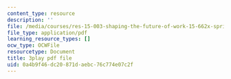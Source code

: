 ```yaml
---
content_type: resource
description: ''
file: /media/courses/res-15-003-shaping-the-future-of-work-15-662x-spring-2016/0a4b9f46dc20871daebc76c774e07c2f_LxDmWdOwIA8.pdf
file_type: application/pdf
learning_resource_types: []
ocw_type: OCWFile
resourcetype: Document
title: 3play pdf file
uid: 0a4b9f46-dc20-871d-aebc-76c774e07c2f
---
```


